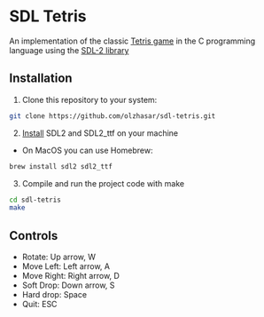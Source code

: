 # SDL Tetris

An implementation of the classic [Tetris game](https://en.wikipedia.org/wiki/Tetris) in the C programming language using the [SDL-2 library](https://www.libsdl.org/)

## Installation

1. Clone this repository to your system:

```sh
git clone https://github.com/olzhasar/sdl-tetris.git
```

2. [Install](https://wiki.libsdl.org/SDL2/Installation) SDL2 and SDL2_ttf on your machine

- On MacOS you can use Homebrew:

```sh
brew install sdl2 sdl2_ttf
```

3. Compile and run the project code with make

```sh
cd sdl-tetris
make
```

## Controls

- Rotate: Up arrow, W
- Move Left: Left arrow, A
- Move Right: Right arrow, D
- Soft Drop: Down arrow, S
- Hard drop: Space
- Quit: ESC
